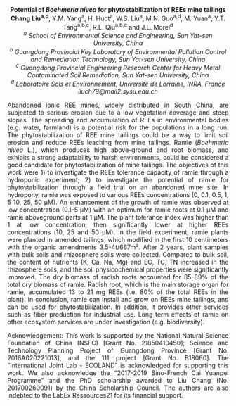 <center><strong>Potential of <i>Boehmeria nivea</i> for phytostabilization of REEs mine
tailings</strong>

<center><strong>Chang Liu<sup>a,d</sup></strong>, Y.M. Yang<sup>a</sup>, H. Huot<sup>a</sup>, W.S. Liu<sup>a</sup>, M.N. Guo<sup>a,d</sup>, M. Yuan<sup>a</sup>, Y.T. Tang<sup>a,b,c</sup>, R.L. Qiu<sup>a,b,c</sup> and J.L. Morel<sup>d</sup>

<center><i><sup>a</sup> School of Environmental Science and Engineering, Sun Yat-sen
University, China</i>

<center><i><sup>b</sup> Guangdong Provincial Key Laboratory of Environmental Pollution
Control and Remediation Technology, Sun Yat-sen University, China</i>

<center><i><sup>c</sup> Guangdong Provincial Engineering Research Center for Heavy Metal
Contaminated Soil Remediation, Sun Yat-sen University, China</i>

<center><i><sup>d</sup> Laboratoire Sols et Environnement, Université de Lorraine, INRA,
France</i>

<center><i>liuch79@mail2.sysu.edu.cn</i>

<p style=text-align:justify>Abandoned ionic REE mines, widely distributed in South China, are
subjected to serious erosion due to a low vegetation coverage and steep
slopes. The spreading and accumulation of REEs in environmental bodies
(e.g. water, farmland) is a potential risk for the populations in a long
run. The phytostabilization of REE mine tailings could be a way to limit
soil erosion and reduce REEs leaching from mine tailings. Ramie
(<i>Boehmeria nivea</i> L.), which produces high above-ground and root
biomass, and exhibits a strong adaptability to harsh environments, could
be considered a good candidate for phytostabilization of mine tailings.
The objectives of this work were 1) to investigate the REEs tolerance
capacity of ramie through a hydroponic experiment; 2) to investigate the
potential of ramie for phytostabilization through a field trial on an
abandoned mine site. In hydropony, ramie was exposed to various REEs
concentrations (0, 0.1, 0.5, 1, 5 10, 25, 50 μM). An enhancement of the
growth of ramie was observed at low concentration (0.1-5 μM) with an
optimum for ramie roots at 0.1 μM and ramie aboveground parts at 1 μM.
The plant tolerance index was higher than 1 at low concentration, then
significantly lower at higher REEs concentrations (10, 25 and 50 μM). In
the field experiment, ramie plants were planted in amended tailings,
which modified in the first 10 centimeters with the organic amendments
3.5-4t/667m². After 2 years, plant samples with bulk soils and
rhizosphere soils were collected. Compared to bulk soil, the content of
nutrients (K, Ca, Na, Mg) and EC, TC, TN increased in the rhizosphere
soils, and the soil physicochemical properties were significantly
improved. The dry biomass of radish roots accounted for 85-89% of the
total dry biomass of ramie. Radish root, which is the main storage organ
for ramie, accumulated 13 to 21 mg REEs (i.e. 80% of the total REEs in
the plant). In conclusion, ramie can install and grow on REEs mine
tailings, and can be used for phytostabilization. In addition, it
provides other services such as fiber production for industrial use.
Long term effects of ramie on other ecosystem services are under
investigation (e.g. biodiversity).

<p style=text-align:justify>Acknowledgement: This work is supported by the National Natural Science
Foundation of China (NSFC) [Grant No. 21850410450]; Science and
Technology Planning Project of Guangdong Province [Grant No.
2016A020221013], and the 111 project [Grant No. B18060]. The
“International Joint Lab - ECOLAND” is acknowledged for supporting this
work. We also acknowledge the “2017-2019 Sino-French Cai Yuanpei
Programme” and the PhD scholarship awarded to Liu Chang (No.
201700260091) by the China Scholarship Council. The authors are also
indebted to the LabEx Ressources21 for its financial support.
